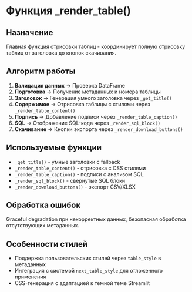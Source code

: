 # Функция _render_table()

## Назначение
Главная функция отрисовки таблиц - координирует полную отрисовку таблиц от заголовка до кнопок скачивания.

## Алгоритм работы
1. **Валидация данных** → Проверка DataFrame
2. **Подготовка** → Получение метаданных и номера таблицы
3. **Заголовок** → Генерация умного заголовка через `_get_title()`
4. **Содержимое** → Отрисовка таблицы с стилями через `_render_table_content()`
5. **Подпись** → Добавление подписи через `_render_table_caption()`
6. **SQL** → Отображение SQL-кода через `_render_sql_block()`
7. **Скачивание** → Кнопки экспорта через `_render_download_buttons()`

## Используемые функции
- `_get_title()` - умные заголовки с fallback
- `_render_table_content()` - отрисовка с CSS стилями
- `_render_table_caption()` - подписи с анализом SQL
- `_render_sql_block()` - свернутые SQL блоки
- `_render_download_buttons()` - экспорт CSV/XLSX

## Обработка ошибок
Graceful degradation при некорректных данных, безопасная обработка отсутствующих метаданных.

## Особенности стилей
- Поддержка пользовательских стилей через `table_style` в метаданных
- Интеграция с системой `next_table_style` для отложенного применения
- CSS-генерация с адаптацией к темной теме Streamlit
